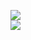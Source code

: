 [![](https://img.shields.io/badge/Made%20With-Github%20Spray-lightgrey.svg?style=for-the-badge&logo=github)](https://github.com/Annihil/github-spray#12652)  
[![](https://i.imgur.com/2DrTn0Z.gif)](https://github.com/Annihil/github-spray)